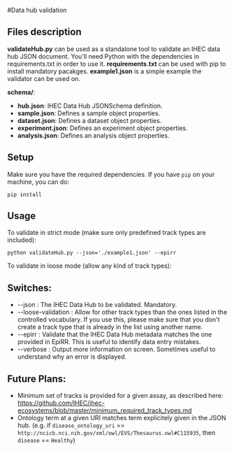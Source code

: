 #Data hub validation

## Files description

**validateHub.py** can be used as a standalone tool to validate an IHEC data hub JSON document. You'll need Python with the dependencies in requirements.txt in order to use it.
**requirements.txt** can be used with pip to install mandatory pacakges.
**example1.json** is a simple example the validator can be used on.

**schema/**:

* **hub.json**: IHEC Data Hub JSONSchema definition.
* **sample.json**: Defines a sample object properties.
* **dataset.json**: Defines a dataset object properties.
* **experiment.json**: Defines an experiment object properties.
* **analysis.json**: Defines an analysis object properties.

## Setup
Make sure you have the required dependencies. If you have ```pip``` on your machine, you can do:
```
pip install
```


## Usage
To validate in strict mode (make sure only predefined track types are included):
```
python validateHub.py --json='./example1.json' --epirr
```

To validate in loose mode (allow any kind of track types):

## Switches:
* --json : The IHEC Data Hub to be validated. Mandatory.
* --loose-validation : Allow for other track types than the ones listed in the controlled vocabulary. If you use this, please make sure that you don't create a track type that is already in the list using another name.
* --epirr : Validate that the IHEC Data Hub metadata matches the one provided in EpiRR. This is useful to identify data entry mistakes.
* --verbose : Output more information on screen. Sometimes useful to understand why an error is displayed.


 
## Future Plans:
* Minimum set of tracks is provided for a given assay, as described here: https://github.com/IHEC/ihec-ecosystems/blob/master/minimum_required_track_types.md
* Ontology term at a given URI matches term explicitely given in the JSON hub. (e.g. if `disease_ontology_uri` == `http://ncicb.nci.nih.gov/xml/owl/EVS/Thesaurus.owl#C115935`, then `disease` == `Healthy`) 
 
